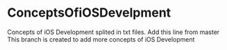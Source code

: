 # ConceptsOfiOSDevelpment
Concepts of iOS Development splited in txt files.
Add this line from master
This branch is created to add more concepts of iOS Development
